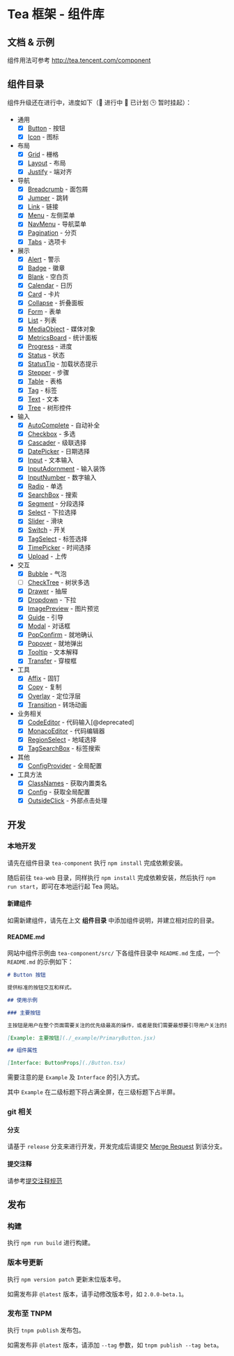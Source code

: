 # Tea 框架 - 组件库

## 文档 & 示例

组件用法可参考 http://tea.tencent.com/component

## 组件目录

组件升级还在进行中，进度如下（🏃 进行中 📌 已计划 🕒 暂时挂起）：

<!--<ComponentTOC>-->

- 通用
  - [x] [Button](./src/button) - 按钮
  - [x] [Icon](./src/icon) - 图标
- 布局
  - [x] [Grid](./src/grid) - 栅格
  - [x] [Layout](./src/layout) - 布局
  - [x] [Justify](./src/justify) - 端对齐
    <!-- - [x] [ContentView](./src/contentview) - 内容视图[@deprecated] -->
- 导航
  - [x] [Breadcrumb](./src/breadcrumb) - 面包屑
  - [x] [Jumper](./src/jumper) - 跳转
  - [x] [Link](./src/link) - 链接
  - [x] [Menu](./src/menu) - 左侧菜单
  - [x] [NavMenu](./src/navmenu) - 导航菜单
  - [x] [Pagination](./src/pagination) - 分页
  - [x] [Tabs](./src/tabs) - 选项卡
- 展示
  - [x] [Alert](./src/alert) - 警示
  - [x] [Badge](./src/badge) - 徽章
  - [x] [Blank](./src/blank) - 空白页
  - [x] [Calendar](./src/calendar) - 日历
  - [x] [Card](./src/card) - 卡片
  - [x] [Collapse](./src/collapse) - 折叠面板
  - [x] [Form](./src/form) - 表单
  - [x] [List](./src/list) - 列表
  - [x] [MediaObject](./src/mediaobject) - 媒体对象
  - [x] [MetricsBoard](./src/metricsboard) - 统计面板
  - [x] [Progress](./src/progress) - 进度
  - [x] [Status](./src/status) - 状态
  - [x] [StatusTip](./src/tips) - 加载状态提示
  - [x] [Stepper](./src/stepper) - 步骤
  - [x] [Table](./src/table) - 表格
  - [x] [Tag](./src/tag) - 标签
  - [x] [Text](./src/text) - 文本
  - [x] [Tree](./src/tree) - 树形控件
- 输入
  - [x] [AutoComplete](./src/autocomplete) - 自动补全
  - [x] [Checkbox](./src/checkbox) - 多选
  - [x] [Cascader](./src/cascader) - 级联选择
  - [x] [DatePicker](./src/datepicker) - 日期选择
  - [x] [Input](./src/input) - 文本输入
  - [x] [InputAdornment](./src/inputadornment) - 输入装饰
  - [x] [InputNumber](./src/inputnumber) - 数字输入
  - [x] [Radio](./src/radio) - 单选
  - [x] [SearchBox](./src/searchbox) - 搜索
  - [x] [Segment](./src/segment) - 分段选择
  - [x] [Select](./src/select) - 下拉选择
  - [x] [Slider](./src/slider) - 滑块
  - [x] [Switch](./src/switch) - 开关
  - [x] [TagSelect](./src/tagselect) - 标签选择
  - [x] [TimePicker](./src/timepicker) - 时间选择
  - [x] [Upload](./src/upload) - 上传
- 交互
  - [x] [Bubble](./src/bubble) - 气泡
  - [ ] [CheckTree](./src/checktree) - 树状多选
  - [x] [Drawer](./src/drawer) - 抽屉
  - [x] [Dropdown](./src/dropdown) - 下拉
  - [x] [ImagePreview](./src/imagepreview) - 图片预览
  - [x] [Guide](./src/guide) - 引导
  - [x] [Modal](./src/modal) - 对话框
  - [x] [PopConfirm](./src/popconfirm) - 就地确认
  - [x] [Popover](./src/popover) - 就地弹出
  - [x] [Tooltip](./src/tooltip) - 文本解释
  - [x] [Transfer](./src/transfer) - 穿梭框
- 工具
  - [x] [Affix](./src/affix) - 固钉
  - [x] [Copy](./src/copy) - 复制
  - [x] [Overlay](./src/overlay) - 定位浮层
  - [x] [Transition](./src/transition) - 转场动画
- 业务相关
  - [x] [CodeEditor](./src/codeeditor) - 代码输入[@deprecated]
  - [x] [MonacoEditor](./src/monacoeditor) - 代码编辑器
  - [x] [RegionSelect](./src/regionselect) - 地域选择
  - [x] [TagSearchBox](./src/tagsearchbox) - 标签搜索
- 其他
  - [x] [ConfigProvider](./src/configprovider) - 全局配置
- 工具方法
  - [x] [ClassNames](./src/util/classnames) - 获取内置类名
  - [x] [Config](./src/util/config) - 获取全局配置
  - [x] [OutsideClick](./src/util/outsideclick) - 外部点击处理
    <!--</ComponentTOC>-->

## 开发

### 本地开发

请先在组件目录 `tea-component` 执行 `npm install` 完成依赖安装。

随后前往 `tea-web` 目录，同样执行 `npm install` 完成依赖安装，然后执行 `npm run start`，即可在本地运行起 Tea 网站。

#### 新建组件

如需新建组件，请先在上文 **组件目录** 中添加组件说明，并建立相对应的目录。

#### README.md

网站中组件示例由 `tea-component/src/` 下各组件目录中 `README.md` 生成，一个 `README.md` 的示例如下：

```md
# Button 按钮

提供标准的按钮交互和样式。

## 使用示例

### 主要按钮

主按钮是用户在整个页面需要关注的优先级最高的操作，或者是我们需要最想要引导用户关注的操作。

[Example: 主要按钮](./_example/PrimaryButton.jsx)

## 组件属性

[Interface: ButtonProps](./Button.tsx)
```

需要注意的是 `Example` 及 `Interface` 的引入方式。

其中 `Example` 在二级标题下将占满全屏，在三级标题下占半屏。

### git 相关

#### 分支

请基于 `release` 分支来进行开发，开发完成后请提交 [Merge Request](https://git.code.oa.com/CFETeam/tea2/merge_requests) 到该分支。

#### 提交注释

请参考[提交注释规范](https://www.conventionalcommits.org/zh)

## 发布

### 构建

执行 `npm run build` 进行构建。

### 版本号更新

执行 `npm version patch` 更新末位版本号。

如需发布非 `@latest` 版本，请手动修改版本号，如 `2.0.0-beta.1`。

### 发布至 TNPM

执行 `tnpm publish` 发布包。

如需发布非 `@latest` 版本，请添加 `--tag` 参数，如 `tnpm publish --tag beta`。
